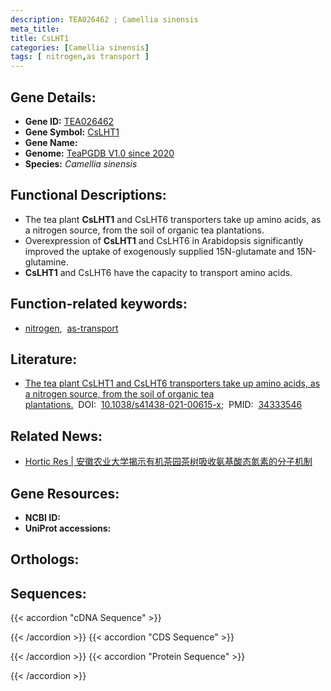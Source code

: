 ```yaml
---
description: TEA026462 ; Camellia sinensis
meta_title:
title: CsLHT1
categories: [Camellia sinensis]
tags: [ nitrogen,as transport ]
---
```


## Gene Details:
- **Gene ID:**	[TEA026462]()
- **Gene Symbol:** <u> CsLHT1 </u>
- **Gene Name:** 
- **Genome:** [TeaPGDB V1.0 since 2020]()
- **Species:** *Camellia sinensis*

## Functional Descriptions:
   - The tea plant **CsLHT1** and CsLHT6 transporters take up amino acids, as a nitrogen source, from the soil of organic tea plantations.
   - Overexpression of **CsLHT1** and CsLHT6 in Arabidopsis significantly improved the uptake of exogenously supplied 15N-glutamate and 15N-glutamine.
   - **CsLHT1** and CsLHT6 have the capacity to transport amino acids.

## Function-related keywords:
   - [nitrogen](/tags/nitrogen/),&nbsp;&nbsp;[as-transport](/tags/as-transport/)

## Literature:
   - [The tea plant CsLHT1 and CsLHT6 transporters take up amino acids, as a nitrogen source, from the soil of organic tea plantations.]( https://academic.oup.com/hr/article/doi/10.1038/s41438-021-00615-x/6446758?login=false)&nbsp;&nbsp;DOI:&nbsp;&nbsp;[10.1038/s41438-021-00615-x](https://academic.oup.com/hr/article/doi/10.1038/s41438-021-00615-x/6446758?login=false);&nbsp;&nbsp;PMID:&nbsp;&nbsp;[34333546](https://pubmed.ncbi.nlm.nih.gov/34333546/)

## Related News:
   - [Hortic Res | 安徽农业大学揭示有机茶园茶树吸收氨基酸态氮素的分子机制](https://mp.weixin.qq.com/s?__biz=MzIyOTY2NDYyNQ==&mid=2247521025&idx=7&sn=b80b6f64f5b7c850fe15546b34e259f2&chksm=e8bde11fdfca680920bf252e9de6d8edc3b907c3813b75be2180604499043c783fc65a1f687c&scene=27#wechat_redirect)

## Gene Resources:
- **NCBI ID:**  [](https://www.ncbi.nlm.nih.gov/gene/?term=)
- **UniProt accessions:** [](https://www.uniprot.org/uniprotkb//entry)

## Orthologs:

## Sequences:
{{< accordion "cDNA Sequence" >}}

{{< /accordion >}}
{{< accordion "CDS Sequence" >}}

{{< /accordion >}}
{{< accordion "Protein Sequence" >}}

{{< /accordion >}}
